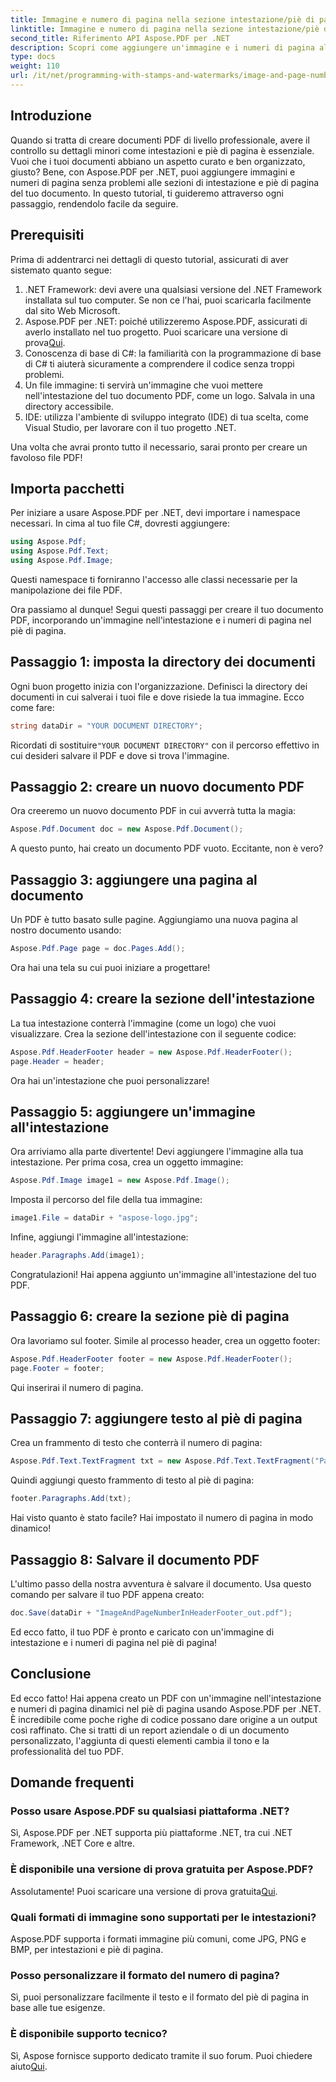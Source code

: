 ```yaml
---
title: Immagine e numero di pagina nella sezione intestazione/piè di pagina
linktitle: Immagine e numero di pagina nella sezione intestazione/piè di pagina
second_title: Riferimento API Aspose.PDF per .NET
description: Scopri come aggiungere un'immagine e i numeri di pagina all'intestazione e al piè di pagina del tuo PDF utilizzando Aspose.PDF per .NET in questo tutorial passo dopo passo.
type: docs
weight: 110
url: /it/net/programming-with-stamps-and-watermarks/image-and-page-number-in-header-footer-section/
---
```

## Introduzione

Quando si tratta di creare documenti PDF di livello professionale, avere il controllo su dettagli minori come intestazioni e piè di pagina è essenziale. Vuoi che i tuoi documenti abbiano un aspetto curato e ben organizzato, giusto? Bene, con Aspose.PDF per .NET, puoi aggiungere immagini e numeri di pagina senza problemi alle sezioni di intestazione e piè di pagina del tuo documento. In questo tutorial, ti guideremo attraverso ogni passaggio, rendendolo facile da seguire.

## Prerequisiti

Prima di addentrarci nei dettagli di questo tutorial, assicurati di aver sistemato quanto segue:

1. .NET Framework: devi avere una qualsiasi versione del .NET Framework installata sul tuo computer. Se non ce l'hai, puoi scaricarla facilmente dal sito Web Microsoft.
2.  Aspose.PDF per .NET: poiché utilizzeremo Aspose.PDF, assicurati di averlo installato nel tuo progetto. Puoi scaricare una versione di prova[Qui](https://releases.aspose.com/pdf/net/).
3. Conoscenza di base di C#: la familiarità con la programmazione di base di C# ti aiuterà sicuramente a comprendere il codice senza troppi problemi.
4. Un file immagine: ti servirà un'immagine che vuoi mettere nell'intestazione del tuo documento PDF, come un logo. Salvala in una directory accessibile. 
5. IDE: utilizza l'ambiente di sviluppo integrato (IDE) di tua scelta, come Visual Studio, per lavorare con il tuo progetto .NET.

Una volta che avrai pronto tutto il necessario, sarai pronto per creare un favoloso file PDF!

## Importa pacchetti

Per iniziare a usare Aspose.PDF per .NET, devi importare i namespace necessari. In cima al tuo file C#, dovresti aggiungere:

```csharp
using Aspose.Pdf;
using Aspose.Pdf.Text;
using Aspose.Pdf.Image;
```

Questi namespace ti forniranno l'accesso alle classi necessarie per la manipolazione dei file PDF.

Ora passiamo al dunque! Segui questi passaggi per creare il tuo documento PDF, incorporando un'immagine nell'intestazione e i numeri di pagina nel piè di pagina.

## Passaggio 1: imposta la directory dei documenti

Ogni buon progetto inizia con l'organizzazione. Definisci la directory dei documenti in cui salverai i tuoi file e dove risiede la tua immagine. Ecco come fare:

```csharp
string dataDir = "YOUR DOCUMENT DIRECTORY";
```

 Ricordati di sostituire`"YOUR DOCUMENT DIRECTORY"` con il percorso effettivo in cui desideri salvare il PDF e dove si trova l'immagine.

## Passaggio 2: creare un nuovo documento PDF

Ora creeremo un nuovo documento PDF in cui avverrà tutta la magia:

```csharp
Aspose.Pdf.Document doc = new Aspose.Pdf.Document();
```

A questo punto, hai creato un documento PDF vuoto. Eccitante, non è vero?

## Passaggio 3: aggiungere una pagina al documento

Un PDF è tutto basato sulle pagine. Aggiungiamo una nuova pagina al nostro documento usando:

```csharp
Aspose.Pdf.Page page = doc.Pages.Add();
```

Ora hai una tela su cui puoi iniziare a progettare!

## Passaggio 4: creare la sezione dell'intestazione

La tua intestazione conterrà l'immagine (come un logo) che vuoi visualizzare. Crea la sezione dell'intestazione con il seguente codice:

```csharp
Aspose.Pdf.HeaderFooter header = new Aspose.Pdf.HeaderFooter();
page.Header = header;
```

Ora hai un'intestazione che puoi personalizzare!

## Passaggio 5: aggiungere un'immagine all'intestazione

Ora arriviamo alla parte divertente! Devi aggiungere l'immagine alla tua intestazione. Per prima cosa, crea un oggetto immagine:

```csharp
Aspose.Pdf.Image image1 = new Aspose.Pdf.Image();
```

Imposta il percorso del file della tua immagine:

```csharp
image1.File = dataDir + "aspose-logo.jpg";
```

Infine, aggiungi l'immagine all'intestazione:

```csharp
header.Paragraphs.Add(image1);
```

Congratulazioni! Hai appena aggiunto un'immagine all'intestazione del tuo PDF.

## Passaggio 6: creare la sezione piè di pagina

Ora lavoriamo sul footer. Simile al processo header, crea un oggetto footer:

```csharp
Aspose.Pdf.HeaderFooter footer = new Aspose.Pdf.HeaderFooter();
page.Footer = footer;
```

Qui inserirai il numero di pagina. 

## Passaggio 7: aggiungere testo al piè di pagina

Crea un frammento di testo che conterrà il numero di pagina:

```csharp
Aspose.Pdf.Text.TextFragment txt = new Aspose.Pdf.Text.TextFragment("Page: ($p of $P ) ");
```

Quindi aggiungi questo frammento di testo al piè di pagina:

```csharp
footer.Paragraphs.Add(txt);
```

Hai visto quanto è stato facile? Hai impostato il numero di pagina in modo dinamico!

## Passaggio 8: Salvare il documento PDF

L'ultimo passo della nostra avventura è salvare il documento. Usa questo comando per salvare il tuo PDF appena creato:

```csharp
doc.Save(dataDir + "ImageAndPageNumberInHeaderFooter_out.pdf");
```

Ed ecco fatto, il tuo PDF è pronto e caricato con un'immagine di intestazione e i numeri di pagina nel piè di pagina!

## Conclusione

Ed ecco fatto! Hai appena creato un PDF con un'immagine nell'intestazione e numeri di pagina dinamici nel piè di pagina usando Aspose.PDF per .NET. È incredibile come poche righe di codice possano dare origine a un output così raffinato. Che si tratti di un report aziendale o di un documento personalizzato, l'aggiunta di questi elementi cambia il tono e la professionalità del tuo PDF.

## Domande frequenti

### Posso usare Aspose.PDF su qualsiasi piattaforma .NET?
Sì, Aspose.PDF per .NET supporta più piattaforme .NET, tra cui .NET Framework, .NET Core e altre.

### È disponibile una versione di prova gratuita per Aspose.PDF?
 Assolutamente! Puoi scaricare una versione di prova gratuita[Qui](https://releases.aspose.com/).

### Quali formati di immagine sono supportati per le intestazioni?
Aspose.PDF supporta i formati immagine più comuni, come JPG, PNG e BMP, per intestazioni e piè di pagina.

### Posso personalizzare il formato del numero di pagina?
Sì, puoi personalizzare facilmente il testo e il formato del piè di pagina in base alle tue esigenze.

### È disponibile supporto tecnico?
 Sì, Aspose fornisce supporto dedicato tramite il suo forum. Puoi chiedere aiuto[Qui](https://forum.aspose.com/c/pdf/10).